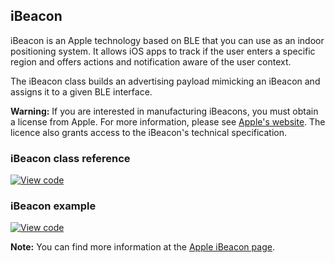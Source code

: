 ## iBeacon

iBeacon is an Apple technology based on BLE that you can use as an indoor positioning system. It allows iOS apps to track if the user enters a specific region and offers actions and notification aware of the user context.

The iBeacon class builds an advertising payload mimicking an iBeacon and assigns it to a given BLE interface.

<span class="warnings"> **Warning:** If you are interested in manufacturing iBeacons, you must obtain a license from Apple. For more information, please see [Apple's website](https://developer.apple.com/ibeacon/). The licence also grants access to the iBeacon's technical specification.</span>

### iBeacon class reference

[![View code](https://www.mbed.com/embed/?type=library)](http://os.mbed.com/docs/v5.8/mbed-os-api-doxy/classi_beacon.html)

### iBeacon example

[![View code](https://www.mbed.com/embed/?url=https://os.mbed.com/teams/mbed-os-examples/code/mbed-os-example-ble-Beacon/)](https://os.mbed.com/teams/mbed-os-examples/code/mbed-os-example-ble-Beacon/file/863f3fea9978/source/main.cpp)

<span class="notes">**Note:** You can find more information at the [Apple iBeacon page](https://developer.apple.com/ibeacon/).</span>
